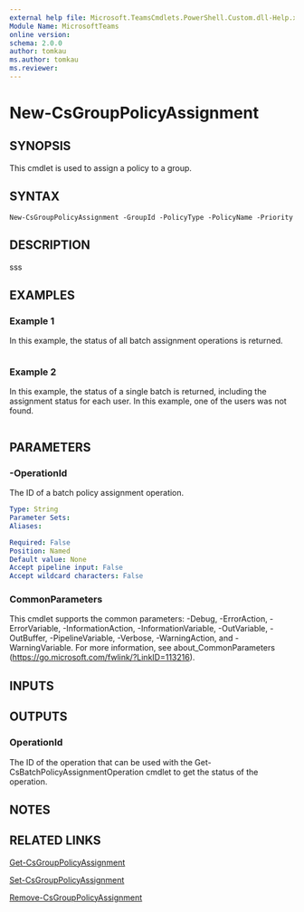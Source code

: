 ```yaml
---
external help file: Microsoft.TeamsCmdlets.PowerShell.Custom.dll-Help.xml
Module Name: MicrosoftTeams
online version:
schema: 2.0.0
author: tomkau
ms.author: tomkau
ms.reviewer:
---
```


# New-CsGroupPolicyAssignment

## SYNOPSIS
This cmdlet is used to assign a policy to a group.

## SYNTAX

```
New-CsGroupPolicyAssignment -GroupId -PolicyType -PolicyName -Priority
```

## DESCRIPTION
sss

## EXAMPLES

### Example 1
In this example, the status of all batch assignment operations is returned.

```
```

### Example 2
In this example, the status of a single batch is returned, including the assignment status for each user.  In this example, one of the users was not found.

```
```

## PARAMETERS

### -OperationId
The ID of a batch policy assignment operation.

```yaml
Type: String
Parameter Sets:
Aliases:

Required: False
Position: Named
Default value: None
Accept pipeline input: False
Accept wildcard characters: False
```
### CommonParameters
This cmdlet supports the common parameters: -Debug, -ErrorAction, -ErrorVariable, -InformationAction, -InformationVariable, -OutVariable, -OutBuffer, -PipelineVariable, -Verbose, -WarningAction, and -WarningVariable.
For more information, see about_CommonParameters (https://go.microsoft.com/fwlink/?LinkID=113216).

## INPUTS

## OUTPUTS

### OperationId
The ID of the operation that can be used with the Get-CsBatchPolicyAssignmentOperation cmdlet to get the status of the operation.

## NOTES

## RELATED LINKS

[Get-CsGroupPolicyAssignment]()

[Set-CsGroupPolicyAssignment]()

[Remove-CsGroupPolicyAssignment]()

